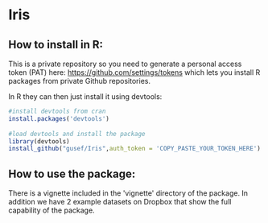 # Iris


## How to install in R:

This is a private repository so you need to generate a personal access token (PAT) here: https://github.com/settings/tokens which lets you install R packages from private Github repositories.

In R they can then just install it using devtools:


``` r
#install devtools from cran
install.packages('devtools')
 
#load devtools and install the package
library(devtools)
install_github("gusef/Iris",auth_token = 'COPY_PASTE_YOUR_TOKEN_HERE')

```

## How to use the package:
There is a vignette included in the 'vignette' directory of the package. In addition we have 2 example datasets on Dropbox that show the full capability of the package. 